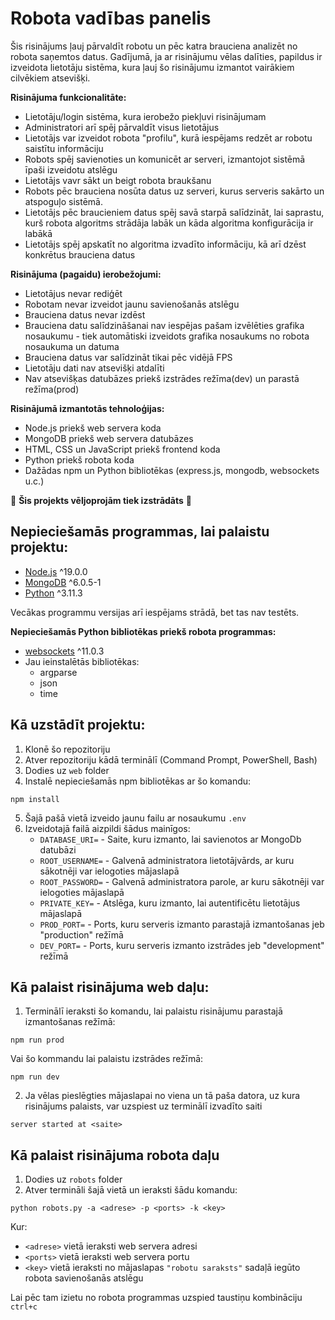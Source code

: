# Robota vadības panelis

Šis risinājums ļauj pārvaldīt robotu un pēc katra brauciena analizēt no robota saņemtos datus. Gadījumā, ja ar risinājumu vēlas dalīties, papildus ir izveidota lietotāju sistēma, kura ļauj šo risinājumu izmantot vairākiem cilvēkiem atsevišķi.

__Risinājuma funkcionalitāte:__
- Lietotāju/login sistēma, kura ierobežo piekļuvi risinājumam
- Administratori arī spēj pārvaldīt visus lietotājus
- Lietotājs var izveidot robota "profilu", kurā iespējams redzēt ar robotu saistītu informāciju
- Robots spēj savienoties un komunicēt ar serveri, izmantojot sistēmā īpaši izveidotu atslēgu
- Lietotājs vavr sākt un beigt robota braukšanu
- Robots pēc brauciena nosūta datus uz serveri, kurus serveris sakārto un atspoguļo sistēmā.
- Lietotājs pēc braucieniem datus spēj savā starpā salīdzināt, lai saprastu, kurš robota algoritms strādāja labāk un kāda algoritma konfigurācija ir labākā
- Lietotājs spēj apskatīt no algoritma izvadīto informāciju, kā arī dzēst konkrētus brauciena datus

__Risinājuma (pagaidu) ierobežojumi:__
- Lietotājus nevar rediģēt
- Robotam nevar izveidot jaunu savienošanās atslēgu
- Brauciena datus nevar izdēst
- Brauciena datu salīdzināšanai nav iespējas pašam izvēlēties grafika nosaukumu - tiek automātiski izveidots grafika nosaukums no robota nosaukuma un datuma
- Brauciena datus var salīdzināt tikai pēc vidējā FPS
- Lietotāju dati nav atsevišķi atdalīti
- Nav atsevišķas datubāzes priekš izstrādes režīma(dev) un parastā režīma(prod)

__Risinājumā izmantotās tehnoloģijas:__
- Node.js priekš web servera koda
- MongoDB priekš web servera datubāzes
- HTML, CSS un JavaScript priekš frontend koda
- Python priekš robota koda
- Dažādas npm un Python bibliotēkas (express.js, mongodb, websockets u.c.)


🚧 __Šis projekts vēljoprojām tiek izstrādāts__ 🚧

## Nepieciešamās programmas, lai palaistu projektu:
- [Node.js](https://nodejs.org/en) ^19.0.0
- [MongoDB](https://www.mongodb.com/) ^6.0.5-1
- [Python](https://www.python.org/) ^3.11.3

Vecākas programmu versijas arī iespējams strādā, bet tas nav testēts.

__Nepieciešamās Python bibliotēkas priekš robota programmas:__
- [websockets](https://websockets.readthedocs.io/en/stable/) ^11.0.3
- Jau ieinstalētās bibliotēkas:
    - argparse
    - json
    - time

## Kā uzstādīt projektu:
1. Klonē šo repozitoriju
2. Atver repozitoriju kādā terminālī (Command Prompt, PowerShell, Bash)
3. Dodies uz ``web`` folder
4. Instalē nepieciešamās npm bibliotēkas ar šo komandu:
```
npm install
```
5. Šajā pašā vietā izveido jaunu failu ar nosaukumu ``.env``
6. Izveidotajā failā aizpildi šādus mainīgos:
    - ``DATABASE_URI=`` - Saite, kuru izmanto, lai savienotos ar MongoDb datubāzi
    - ``ROOT_USERNAME=`` - Galvenā administratora lietotājvārds, ar kuru sākotnēji var ielogoties mājaslapā
    - ``ROOT_PASSWORD=`` - Galvenā administratora parole, ar kuru sākotnēji var ielogoties mājaslapā
    - ``PRIVATE_KEY=`` - Atslēga, kuru izmanto, lai autentificētu lietotājus mājaslapā
    - ``PROD_PORT=`` - Ports, kuru serveris izmanto parastajā izmantošanas jeb "production" režīmā
    - ``DEV_PORT=`` - Ports, kuru serveris izmanto izstrādes jeb "development" režīmā

## Kā palaist risinājuma web daļu:
1. Terminālī ieraksti šo komandu, lai palaistu risinājumu parastajā izmantošanas režīmā:
```
npm run prod
```
Vai šo kommandu lai palaistu izstrādes režīmā:
```
npm run dev
```
2. Ja vēlas pieslēgties mājaslapai no viena un tā paša datora, uz kura risinājums palaists, var uzspiest uz terminālī izvadīto saiti
```
server started at <saite>
```

## Kā palaist risinājuma robota daļu
1. Dodies uz ``robots`` folder
2. Atver termināli šajā vietā un ieraksti šādu komandu:
```
python robots.py -a <adrese> -p <ports> -k <key>
```
Kur:
- ``<adrese>`` vietā ieraksti web servera adresi
- ``<ports>`` vietā ieraksti web servera portu
- ``<key>`` vietā ieraksti no mājaslapas ``"robotu saraksts"`` sadaļā iegūto robota savienošanās atslēgu

Lai pēc tam izietu no robota programmas uzspied taustiņu kombināciju ``ctrl+c``

